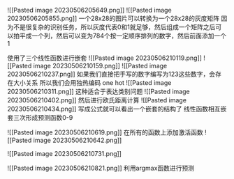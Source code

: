 ![[Pasted image 20230506205649.png]]
![[Pasted image 20230506205855.png]]
一个28x28的图片可以转换为一个28x28的灰度矩阵
因为不是很复杂的识别任务，所以灰度代表0和1就足够，然后组成一个矩阵之后可以拍平成一个列，然后可以变为784个按一定顺序排列的数字，然后前面添加一个1

使用了三个线性函数进行嵌套
![[Pasted image 20230506210119.png]]
![[Pasted image 20230506210159.png]]
![[Pasted image 20230506210237.png]]
如果我们直接把手写的数字编写为123这些数字，会存在大小关系
所以我们会用独热编码 one hot
![[Pasted image 20230506210311.png]]
这种适合于表达类别问题
![[Pasted image 20230506210402.png]]
然后进行欧氏距离计算
![[Pasted image 20230506210434.png]]
写成公式就可以看出一个嵌套的结构了
线性函数相互嵌套三次形成预测函数0-9

![[Pasted image 20230506210619.png]]
在所有的函数上添加激活函数
![[Pasted image 20230506210642.png]]

![[Pasted image 20230506210731.png]]

![[Pasted image 20230506210821.png]]
利用argmax函数进行预测

